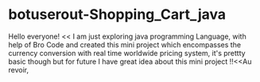 # botuserout-Shopping_Cart_java
Hello everyone! &lt;&lt; I am just exploring java programming Language, with help of Bro Code and created this mini project which encompasses the currency conversion with real time worldwide pricing system, it's prettty basic though but for future I have great idea about this mini project !!&lt;&lt;Au revoir,
